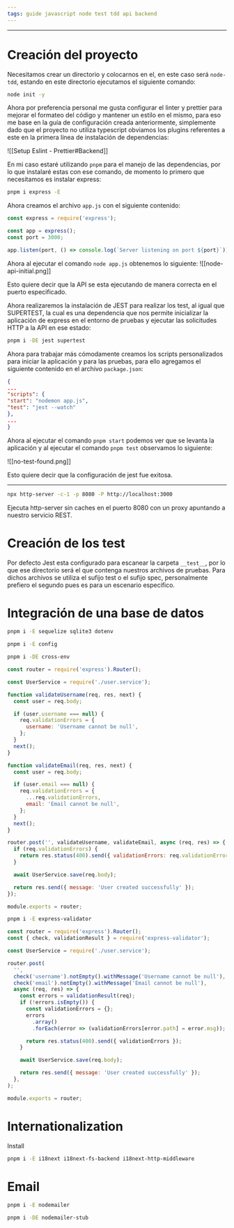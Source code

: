 ```yaml
---
tags: guide javascript node test tdd api backend
---
```

----

# Creación del proyecto

Necesitamos crear un directorio y colocarnos en el, en este caso será `node-tdd`, estando en este directorio ejecutamos el siguiente comando:
```sh
node init -y
```

Ahora por preferencia personal me gusta configurar el linter y prettier para mejorar el formateo del código y mantener un estilo en el mismo, para eso me base en la guía de configuración creada anteriormente, simplemente dado que el proyecto no utiliza typescript obviamos los plugins referentes a este en la primera línea de instalación de dependencias:

![[Setup Eslint - Prettier#Backend]]


En mi caso estaré utilizando `pnpm` para el manejo de las dependencias, por lo que instalaré estas con ese comando, de momento lo primero que necesitamos es instalar express:
```sh
pnpm i express -E
```

Ahora creamos el archivo `app.js` con el siguiente contenido:
```js
const express = require('express');

const app = express();
const port = 3000;

app.listen(port, () => console.log(`Server listening on port ${port}`))
```

Ahora al ejecutar el comando `node app.js` obtenemos lo siguiente:
![[node-api-initial.png]]

Esto quiere decir que la API se esta ejecutando de manera correcta en el puerto especificado.

Ahora realizaremos la instalación de JEST para realizar los test, al igual que SUPERTEST, la cual es una dependencia que nos permite inicializar la aplicación de express en el entorno de pruebas y ejecutar las solicitudes HTTP a la API en ese estado:
```sh
pnpm i -DE jest supertest
```

Ahora para trabajar más cómodamente creamos los scripts personalizados para iniciar la aplicación y para las pruebas, para ello agregamos el siguiente contenido en el archivo `package.json`:
```json
{
...
"scripts": {
"start": "nodemon app.js",
"test": "jest --watch"
},
...
}
```

Ahora al ejecutar el comando `pnpm start` podemos ver que se levanta la aplicación y al ejecutar el comando `pnpm test` observamos lo siguiente:

![[no-test-found.png]]

Esto quiere decir que la configuración de jest fue exitosa.


---
```sh
npx http-server -c-1 -p 8080 -P http://localhost:3000
```
Ejecuta http-server sin caches en el puerto 8080 con un proxy apuntando a nuestro servicio REST.


# Creación de los test

Por defecto Jest esta configurado para escanear la carpeta `__test__`, por lo que ese directorio será el que contenga nuestros archivos de pruebas. Para dichos archivos se utiliza el sufijo test o el sufijo spec, personalmente prefiero el segundo pues es para un escenario especifico.


# Integración de una base de datos

```sh
pnpm i -E sequelize sqlite3 dotenv
```



```sh
pnpm i -E config
```

```sh
pnpm i -DE cross-env
```





```js
const router = require('express').Router();

const UserService = require('./user.service');

function validateUsername(req, res, next) {
  const user = req.body;

  if (user.username === null) {
    req.validationErrors = {
      username: 'Username cannot be null',
    };
  }
  next();
}

function validateEmail(req, res, next) {
  const user = req.body;

  if (user.email === null) {
    req.validationErrors = {
      ...req.validationErrors,
      email: 'Email cannot be null',
    };
  }
  next();
}

router.post('', validateUsername, validateEmail, async (req, res) => {
  if (req.validationErrors) {
    return res.status(400).send({ validationErrors: req.validationErrors });
  }

  await UserService.save(req.body);

  return res.send({ message: 'User created successfully' });
});

module.exports = router;
```

```sh
pnpm i -E express-validator
```


```js
const router = require('express').Router();
const { check, validationResult } = require('express-validator');

const UserService = require('./user.service');

router.post(
  '',
  check('username').notEmpty().withMessage('Username cannot be null'),
  check('email').notEmpty().withMessage('Email cannot be null'),
  async (req, res) => {
    const errors = validationResult(req);
    if (!errors.isEmpty()) {
      const validationErrors = {};
      errors
        .array()
        .forEach(error => (validationErrors[error.path] = error.msg));

      return res.status(400).send({ validationErrors });
    }

    await UserService.save(req.body);

    return res.send({ message: 'User created successfully' });
  },
);

module.exports = router;
```




# Internationalization

Install
```sh
pnpm i -E i18next i18next-fs-backend i18next-http-middleware
```





# Email

```sh
pnpm i -E nodemailer
```

```sh
pnpm i -DE nodemailer-stub
```









